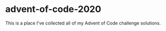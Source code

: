 # advent-of-code-2020

This is a place I've collected all of my Advent of Code challenge solutions.
